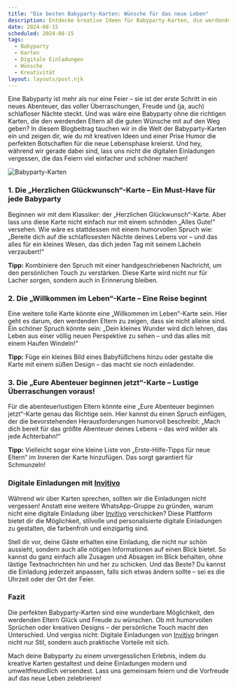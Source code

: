 ```yaml
---
title: "Die besten Babyparty-Karten: Wünsche für das neue Leben"
description: Entdecke kreative Ideen für Babyparty-Karten, die werdenden Eltern Glück und Freude wünschen, und wie digitale Einladungen von Invitivo das Feiern einfacher und persönlicher machen.
date: 2024-08-15
scheduled: 2024-08-15
tags:
  - Babyparty
  - Karten
  - Digitale Einladungen
  - Wünsche
  - Kreativität
layout: layouts/post.njk
---
```


Eine Babyparty ist mehr als nur eine Feier – sie ist der erste Schritt in ein neues Abenteuer, das voller Überraschungen, Freude und (ja, auch) schlafloser Nächte steckt. Und was wäre eine Babyparty ohne die richtigen Karten, die den werdenden Eltern all die guten Wünsche mit auf den Weg geben? In diesem Blogbeitrag tauchen wir in die Welt der Babyparty-Karten ein und zeigen dir, wie du mit kreativen Ideen und einer Prise Humor die perfekten Botschaften für die neue Lebensphase kreierst. Und hey, während wir gerade dabei sind, lass uns nicht die digitalen Einladungen vergessen, die das Feiern viel einfacher und schöner machen!

![Babyparty-Karten](/img/babyparty-karten.webp)

### 1. **Die „Herzlichen Glückwunsch“-Karte – Ein Must-Have für jede Babyparty**

Beginnen wir mit dem Klassiker: der „Herzlichen Glückwunsch“-Karte. Aber lass uns diese Karte nicht einfach nur mit einem schnöden „Alles Gute!“ versehen. Wie wäre es stattdessen mit einem humorvollen Spruch wie: „Bereite dich auf die schlaflosesten Nächte deines Lebens vor – und das alles für ein kleines Wesen, das dich jeden Tag mit seinem Lächeln verzaubert!“ 

**Tipp:** Kombiniere den Spruch mit einer handgeschriebenen Nachricht, um den persönlichen Touch zu verstärken. Diese Karte wird nicht nur für Lacher sorgen, sondern auch in Erinnerung bleiben.

### 2. **Die „Willkommen im Leben“-Karte – Eine Reise beginnt**

Eine weitere tolle Karte könnte eine „Willkommen im Leben“-Karte sein. Hier geht es darum, den werdenden Eltern zu zeigen, dass sie nicht alleine sind. Ein schöner Spruch könnte sein: „Dein kleines Wunder wird dich lehren, das Leben aus einer völlig neuen Perspektive zu sehen – und das alles mit einem Haufen Windeln!“ 

**Tipp:** Füge ein kleines Bild eines Babyfüßchens hinzu oder gestalte die Karte mit einem süßen Design – das macht sie noch einladender.

### 3. **Die „Eure Abenteuer beginnen jetzt“-Karte – Lustige Überraschungen voraus!**

Für die abenteuerlustigen Eltern könnte eine „Eure Abenteuer beginnen jetzt“-Karte genau das Richtige sein. Hier kannst du einen Spruch einfügen, der die bevorstehenden Herausforderungen humorvoll beschreibt: „Mach dich bereit für das größte Abenteuer deines Lebens – das wird wilder als jede Achterbahn!“

**Tipp:** Vielleicht sogar eine kleine Liste von „Erste-Hilfe-Tipps für neue Eltern“ im Inneren der Karte hinzufügen. Das sorgt garantiert für Schmunzeln!

### **Digitale Einladungen mit [Invitivo](https://invitivo.com/create)**

Während wir über Karten sprechen, sollten wir die Einladungen nicht vergessen! Anstatt eine weitere WhatsApp-Gruppe zu gründen, warum nicht eine digitale Einladung über [Invitivo](https://invitivo.com) verschicken? Diese Plattform bietet dir die Möglichkeit, stilvolle und personalisierte digitale Einladungen zu gestalten, die farbenfroh und einzigartig sind. 

Stell dir vor, deine Gäste erhalten eine Einladung, die nicht nur schön aussieht, sondern auch alle nötigen Informationen auf einen Blick bietet. So kannst du ganz einfach alle Zusagen und Absagen im Blick behalten, ohne lästige Textnachrichten hin und her zu schicken. Und das Beste? Du kannst die Einladung jederzeit anpassen, falls sich etwas ändern sollte – sei es die Uhrzeit oder der Ort der Feier.

### **Fazit**

Die perfekten Babyparty-Karten sind eine wunderbare Möglichkeit, den werdenden Eltern Glück und Freude zu wünschen. Ob mit humorvollen Sprüchen oder kreativen Designs – der persönliche Touch macht den Unterschied. Und vergiss nicht: Digitale Einladungen von [Invitivo](https://invitivo.com) bringen nicht nur Stil, sondern auch praktische Vorteile mit sich. 

Mach deine Babyparty zu einem unvergesslichen Erlebnis, indem du kreative Karten gestaltest und deine Einladungen modern und umweltfreundlich versendest. Lass uns gemeinsam feiern und die Vorfreude auf das neue Leben zelebrieren!
